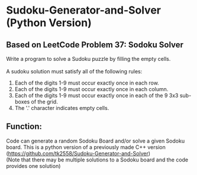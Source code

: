 # Sudoku-Generator-and-Solver (Python Version)

## Based on LeetCode Problem 37: Sodoku Solver

Write a program to solve a Sudoku puzzle by filling the empty cells. <br />
<br />
A sudoku solution must satisfy all of the following rules:<br />
1. Each of the digits 1-9 must occur exactly once in each row.
2. Each of the digits 1-9 must occur exactly once in each column.
3. Each of the digits 1-9 must occur exactly once in each of the 9 3x3 sub-boxes of the grid.
4. The '.' character indicates empty cells.

## Function:

Code can generate a random Sodoku Board and/or solve a given Sodoku board. This is a python version of a previously made C++ version (https://github.com/tk2558/Sudoku-Generator-and-Solver) <br />
(Note that there may be multiple solutions to a Sodoku board and the code provides one solution)
